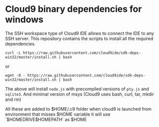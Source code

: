 Cloud9 binary dependencies for windows
====================

The SSH workspace type of Cloud9 IDE allows to connect the IDE to any SSH server.
This repository contains the scripts to install all the required dependencies.

    curl -L https://raw.githubusercontent.com/cloud9ide/sdk-deps-win32/master/install.sh | bash

or

    wget -O - https://raw.githubusercontent.com/cloud9ide/sdk-deps-win32/master/install.sh | bash

    
The above will install `node.js` with precompiled versions of `pty.js` and `sqlite3`.
And minimal version of msys (Cloud9 uses bash, curl, tar, mkdir and rm)

All these are added to $HOME/.c9 folder
when cloud9 is launched from environment that misses $HOME variable it will use 
`$HOMEDRIVE$HOMEPATH` as $HOME